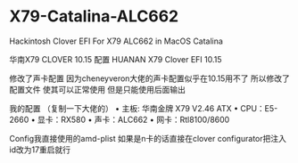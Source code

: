 # X79-Catalina-ALC662
Hackintosh Clover EFI For X79 ALC662 in MacOS Catalina

华南X79 CLOVER 10.15 配置
HUANAN X79 Clover EFI 10.15

修改了声卡配置 因为cheneyveron大佬的声卡配置似乎在10.15用不了 所以修改了配置文件  使其可以正常使用 但是只能使用后面输出

我的配置 （复制一下大佬的）
	•	主板: 华南金牌 X79 V2.46 ATX
	•	CPU：E5-2660
	•	显卡：RX580
	•	声卡：ALC662 
	•	网卡：Rtl8100/8600

Config我直接使用的amd-plist 如果是n卡的话直接在clover configurator把注入id改为17重启就行
